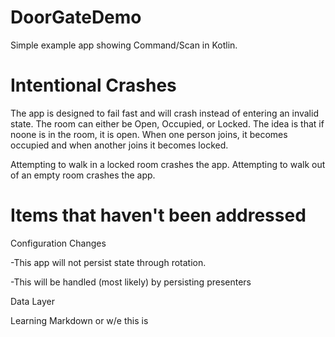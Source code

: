 # DoorGateDemo

Simple example app showing Command/Scan in Kotlin.

# Intentional Crashes
The app is designed to fail fast and will crash instead of entering an invalid state.
The room can either be Open, Occupied, or Locked.
The idea is that if noone is in the room, it is open.
When one person joins, it becomes occupied and when another joins it becomes locked.

Attempting to walk in a locked room crashes the app.
Attempting to walk out of an empty room crashes the app.

# Items that haven't been addressed

Configuration Changes

-This app will not persist state through rotation.

-This will be handled (most likely) by persisting presenters

Data Layer

Learning Markdown or w/e this is


